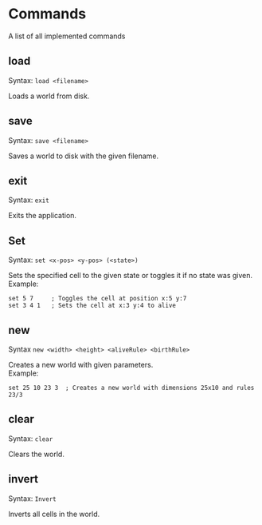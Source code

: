 # Commands

A list of all implemented commands

## load

Syntax: `load <filename>`

Loads a world from disk.

## save

Syntax: `save <filename>`

Saves a world to disk with the given filename.

## exit

Syntax: `exit`

Exits the application.

## Set

Syntax: `set <x-pos> <y-pos> (<state>)`

Sets the specified cell to the given state or toggles it if no state was given.  
Example:
```
set 5 7     ; Toggles the cell at position x:5 y:7
set 3 4 1   ; Sets the cell at x:3 y:4 to alive
```

## new

Syntax `new <width> <height> <aliveRule> <birthRule>`

Creates a new world with given parameters.  
Example:
```
set 25 10 23 3  ; Creates a new world with dimensions 25x10 and rules 23/3
```

## clear

Syntax: `clear`

Clears the world.

## invert

Syntax: `Invert`

Inverts all cells in the world.